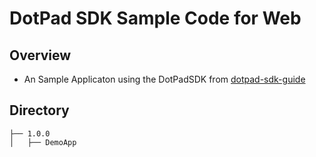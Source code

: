 # DotPad SDK Sample Code for Web

## Overview
* An Sample Applicaton using the DotPadSDK from [dotpad-sdk-guide](https://github.com/dotincorp/dotpad-sdk-guide/tree/main/Web)

## Directory
```
├── 1.0.0
│   ├── DemoApp
```